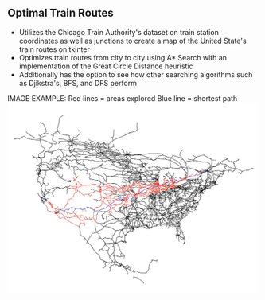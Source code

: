 ## Optimal Train Routes

- Utilizes the Chicago Train Authority's dataset on train station coordinates as well as junctions to create a map of the United State's train routes on tkinter
- Optimizes train routes from city to city using A* Search with an implementation of the Great Circle Distance heuristic
- Additionally has the option to see how other searching algorithms such as Djikstra's, BFS, and DFS perform


IMAGE EXAMPLE:
Red lines = areas explored
Blue line = shortest path
![alt text](https://raw.githubusercontent.com/kevxemail/optimal-train-routes/main/LA-Montreal.png)
